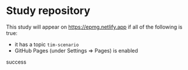 # Study repository

This study will appear on https://epmg.netlify.app if all of the following is true:
  - it has a topic `tim-scenario`
  - GitHub Pages (under Settings => Pages) is enabled

success